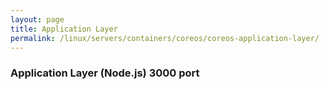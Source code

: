 ```yaml
---
layout: page
title: Application Layer
permalink: /linux/servers/containers/coreos/coreos-application-layer/
---
```



### Application Layer (Node.js) 3000 port
